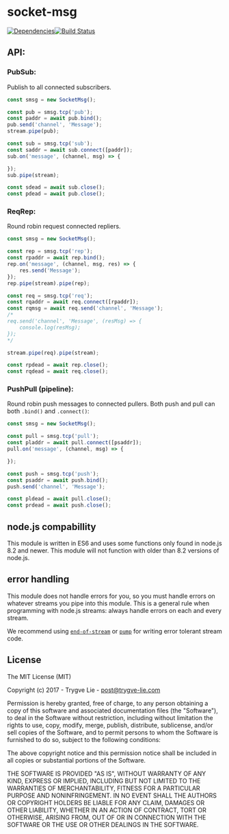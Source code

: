 # socket-msg

[![Dependencies](https://img.shields.io/david/trygve-lie/socket-msg.svg?style=flat-square)](https://david-dm.org/trygve-lie/socket-msg)[![Build Status](http://img.shields.io/travis/trygve-lie/socket-msg/master.svg?style=flat-square)](https://travis-ci.org/trygve-lie/socket-msg)

## API:

### PubSub:

Publish to all connected subscribers.

```js
const smsg = new SocketMsg();

const pub = smsg.tcp('pub');
const paddr = await pub.bind();
pub.send('channel', 'Message');
stream.pipe(pub);

const sub = smsg.tcp('sub');
const saddr = await sub.connect([paddr]);
sub.on('message', (channel, msg) => {

});
sub.pipe(stream);

const sdead = await sub.close();
const pdead = await pub.close();
```

### ReqRep:

Round robin request connected repliers.

```js
const smsg = new SocketMsg();

const rep = smsg.tcp('rep');
const rpaddr = await rep.bind();
rep.on('message', (channel, msg, res) => {
    res.send('Message');
});
rep.pipe(stream).pipe(rep);

const req = smsg.tcp('req');
const rqaddr = await req.connect([rpaddr]);
const rqmsg = await req.send('channel', 'Message');
/*
req.send('channel', 'Message', (resMsg) => {
    console.log(resMsg);
});
*/

stream.pipe(req).pipe(stream);

const rpdead = await rep.close();
const rqdead = await req.close();
```

### PushPull (pipeline):

Round robin push messages to connected pullers. Both push and pull can both `.bind()` and `.connect()`:

```js
const smsg = new SocketMsg();

const pull = smsg.tcp('pull');
const pladdr = await pull.connect([psaddr]);
pull.on('message', (channel, msg) => {

});

const push = smsg.tcp('push');
const psaddr = await push.bind();
push.send('channel', 'Message');

const pldead = await pull.close();
const prdead = await push.close();
```




## node.js compabillity

This module is written in ES6 and uses some functions only found in node.js 8.2
and newer. This module will not function with older than 8.2 versions of node.js.



## error handling

This module does not handle errors for you, so you must handle errors on
whatever streams you pipe into this module. This is a general rule when
programming with node.js streams: always handle errors on each and every stream.

We recommend using [`end-of-stream`](https://npmjs.org/end-of-stream) or [`pump`](https://npmjs.org/pump)
for writing error tolerant stream code.



## License

The MIT License (MIT)

Copyright (c) 2017 - Trygve Lie - post@trygve-lie.com

Permission is hereby granted, free of charge, to any person obtaining a copy
of this software and associated documentation files (the "Software"), to deal
in the Software without restriction, including without limitation the rights
to use, copy, modify, merge, publish, distribute, sublicense, and/or sell
copies of the Software, and to permit persons to whom the Software is
furnished to do so, subject to the following conditions:

The above copyright notice and this permission notice shall be included in
all copies or substantial portions of the Software.

THE SOFTWARE IS PROVIDED "AS IS", WITHOUT WARRANTY OF ANY KIND, EXPRESS OR
IMPLIED, INCLUDING BUT NOT LIMITED TO THE WARRANTIES OF MERCHANTABILITY,
FITNESS FOR A PARTICULAR PURPOSE AND NONINFRINGEMENT. IN NO EVENT SHALL THE
AUTHORS OR COPYRIGHT HOLDERS BE LIABLE FOR ANY CLAIM, DAMAGES OR OTHER
LIABILITY, WHETHER IN AN ACTION OF CONTRACT, TORT OR OTHERWISE, ARISING FROM,
OUT OF OR IN CONNECTION WITH THE SOFTWARE OR THE USE OR OTHER DEALINGS IN
THE SOFTWARE.
